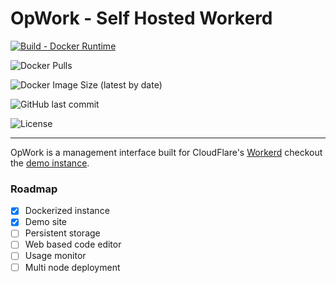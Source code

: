 # OpWork - Self Hosted Workerd

[![Build - Docker Runtime](https://github.com/hisorange/opwork/actions/workflows/cd-runtime.yml/badge.svg?branch=main)](https://github.com/hisorange/opwork/actions/workflows/cd-runtime.yml)

![Docker Pulls](https://img.shields.io/docker/pulls/opwork/runtime)

![Docker Image Size (latest by date)](https://img.shields.io/docker/image-size/opwork/runtime?label=Docker%20Image)

![GitHub last commit](https://img.shields.io/github/last-commit/hisorange/opwork?label=Last%20Update)

![License](https://img.shields.io/github/license/hisorange/opwork)

---

OpWork is a management interface built for CloudFlare's [Workerd](https://github.com/cloudflare/workerd) checkout the [demo instance](https://runtime.opwork.dev).

### Roadmap

- [x] Dockerized instance
- [x] Demo site
- [ ] Persistent storage
- [ ] Web based code editor
- [ ] Usage monitor
- [ ] Multi node deployment
